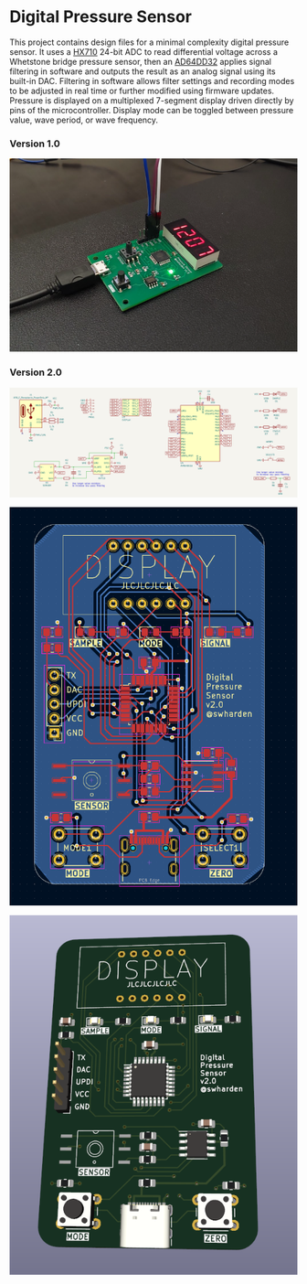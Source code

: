 # Digital Pressure Sensor

This project contains design files for a minimal complexity digital pressure sensor. It uses a [HX710](https://image.micros.com.pl/_dane_techniczne_auto/uphx710b%20smd.pdf) 24-bit ADC to read differential voltage across a Whetstone bridge pressure sensor, then an [AD64DD32](https://ww1.microchip.com/downloads/aemDocuments/documents/MCU08/ProductDocuments/DataSheets/AVR64DD32-28-Prelim-DataSheet-DS40002315B.pdf) applies signal filtering in software and outputs the result as an analog signal using its built-in DAC. Filtering in software allows filter settings and recording modes to be adjusted in real time or further modified using firmware updates. Pressure is displayed on a multiplexed 7-segment display driven directly by pins of the microcontroller. Display mode can be toggled between pressure value, wave period, or wave frequency.

### Version 1.0

![](builds/1.0/photo1.png)

### Version 2.0

![](builds/2.0/schematic.png)

![](builds/2.0/pcb.png)

![](builds/2.0/3d.png)